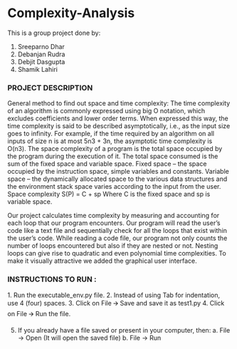 # Complexity-Analysis

This is a group project done by:
1. Sreeparno Dhar
2. Debanjan Rudra
3. Debjit Dasgupta
4. Shamik Lahiri

<h3> PROJECT DESCRIPTION </h3>

General method to find out space and time complexity:
The time complexity of an algorithm is commonly expressed using big O notation, which excludes coefficients and lower order terms. When expressed this way, the time complexity is said to be described asymptotically, i.e., as the input size goes to infinity.
For example, if the time required by an algorithm on all inputs of size n is at most 5n3 + 3n, the asymptotic time complexity is O(n3).
The space complexity of a program is the total space occupied by the program during the execution of it. The total space consumed is the sum of the fixed space and variable space. 
Fixed space – the space occupied by the instruction space, simple variables and constants. 
Variable space – the dynamically allocated space to the various data structures and the environment stack space varies according to the input from the user. 
Space complexity S(P) = C + sp
Where C is the fixed space and sp is variable space.

Our project calculates time complexity by measuring and accounting for each loop that our program encounters. Our program will read the user’s code like a text file and sequentially check for all the loops that exist within the user’s code. While reading a code file, our program not only counts the number of loops encountered but also if they are nested or not. Nesting loops can give rise to quadratic and even polynomial time complexities.
To make it visually attractive we added the graphical user interface.



<h3> INSTRUCTIONS TO RUN : </h3>
1. Run the executable_env.py file.
2. Instead of using Tab for indentation, use 4 (four) spaces.
3. Click on File 🡪 Save and save it as test1.py 
4. Click on File 🡪 Run the file.

5. If you already have a file saved or present in your computer, then:
  a.  File -> Open (It will open the saved file)
  b.  File -> Run
